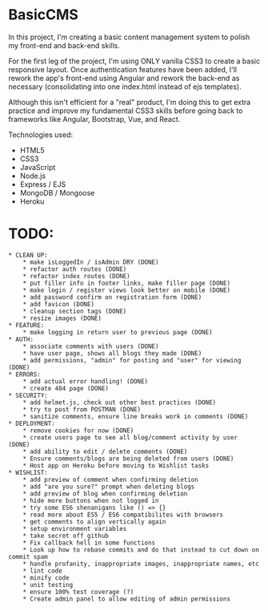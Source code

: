 # BasicCMS

In this project, I'm creating a basic content management system to polish my front-end and back-end skills.

For the first leg of the project, I'm using ONLY vanilla CSS3 to create a basic responsive layout. Once authentication features have been added, I'll rework the app's front-end using Angular and rework the back-end as necessary (consolidating into one index.html instead of ejs templates).

Although this isn't efficient for a "real" product, I'm doing this to get extra practice and improve my fundamental CSS3 skills before going back to frameworks like Angular, Bootstrap, Vue, and React.

Technologies used:
* HTML5
* CSS3
* JavaScript
* Node.js
* Express / EJS
* MongoDB / Mongoose
* Heroku

# TODO:
	* CLEAN UP:
		* make isLoggedIn / isAdmin DRY (DONE)
		* refactor auth routes (DONE)
		* refactor index routes (DONE)
		* put filler info in footer links, make filler page (DONE)
		* make login / register views look better on mobile (DONE)
		* add password confirm on registration form (DONE)
		* add favicon (DONE)
		* cleanup section tags (DONE)
		* resize images (DONE)
	* FEATURE:
		* make logging in return user to previous page (DONE)
	* AUTH:
		* associate comments with users (DONE)
		* have user page, shows all blogs they made (DONE)
		* add permissions, "admin" for posting and "user" for viewing (DONE)
	* ERRORS:
		* add actual error handling! (DONE)
		* create 404 page (DONE)
	* SECURITY:
		* add helmet.js, check out other best practices (DONE)
		* try to post from POSTMAN (DONE)
		* sanitize comments, ensure line breaks work in comments (DONE)
	* DEPLOYMENT:
		* remove cookies for now (DONE)
		* create users page to see all blog/comment activity by user (DONE)
		* add ability to edit / delete comments (DONE)
		* Ensure comments/blogs are being deleted from users (DONE)
		* Host app on Heroku before moving to Wishlist tasks
	* WISHLIST:
		* add preview of comment when confirming deletion
		* add "are you sure?" prompt when deleting blogs
		* add preview of blog when confirming deletion
		* hide more buttons when not logged in
		* try some ES6 shenanigans like () => {}
		* read more about ES5 / ES6 compatibilites with browsers 
		* get comments to align vertically again
		* setup environment variables
		* take secret off github
		* Fix callback hell in some functions
		* Look up how to rebase commits and do that instead to cut down on commit spam
		* handle profanity, inappropriate images, inappropriate names, etc
		* lint code
		* minify code
		* unit testing
		* ensure 100% test coverage (?)
		* Create admin panel to allow editing of admin permissions